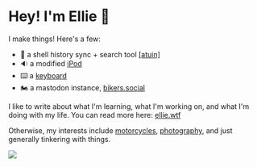 # Hey! I'm Ellie 👋

I make things! Here's a few:

- 🐢 a shell history sync + search tool [[atuin]](https://github.com/ellie/atuin)
- 🔉 a modified [iPod](https://ellie.wtf/ipod/)
- ⌨️ a [keyboard](https://ellie.wtf/my-planck-keyboard/)
- 🏍️ a mastodon instance, [bikers.social](https://app.bikers.social)

I like to write about what I'm learning, what I'm working on, and what I'm doing with my life. You can read more here: [ellie.wtf](https://ellie.wtf)

Otherwise, my interests include [motorcycles](https://instagram.com/ellie.bikes), [photography](https://instagram.com/shotbyellie), and just generally tinkering with things.

![](https://api.atuin.sh/img/ellie.png?token=0722830c382b42777bdb652da5b71efb61d8d387)
